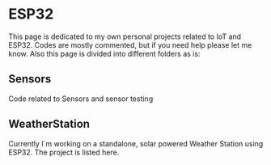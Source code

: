# ESP32
This page is dedicated to my own personal projects related to IoT and ESP32. Codes are mostly commented, but if you need help please let me know. Also this page is divided into different folders as is:

## Sensors
Code related to Sensors and sensor testing

## WeatherStation
Currently I´m working on a standalone, solar powered Weather Station using ESP32. The project is listed here.

